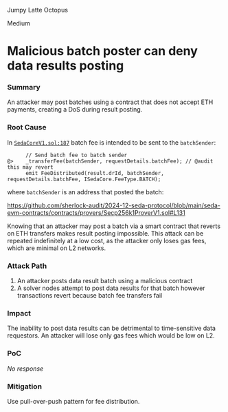 Jumpy Latte Octopus

Medium

# Malicious batch poster can deny data results posting

### Summary

An attacker may post batches using a contract that does not accept ETH payments, creating a DoS during result posting.

### Root Cause

In [`SedaCoreV1.sol:187`](https://github.com/sherlock-audit/2024-12-seda-protocol/blob/main/seda-evm-contracts/contracts/core/SedaCoreV1.sol#L187) batch fee is intended to be sent to the `batchSender`:

```solidity
      // Send batch fee to batch sender
@>    _transferFee(batchSender, requestDetails.batchFee); // @audit this may revert
      emit FeeDistributed(result.drId, batchSender, requestDetails.batchFee, ISedaCore.FeeType.BATCH);
```

where `batchSender` is an address that posted the batch:

https://github.com/sherlock-audit/2024-12-seda-protocol/blob/main/seda-evm-contracts/contracts/provers/Secp256k1ProverV1.sol#L131

Knowing that an attacker may post a batch via a smart contract that reverts on ETH transfers makes result posting impossible. This attack can be repeated indefinitely at a low cost, as the attacker only loses gas fees, which are minimal on L2 networks.

### Attack Path

1. An attacker posts data result batch using a malicious contract
2. A solver nodes attempt to post data results for that batch however transactions revert because batch fee transfers fail

### Impact

The inability to post data results can be detrimental to time-sensitive data requestors. An attacker will lose only gas fees which would be low on L2.

### PoC

_No response_

### Mitigation

Use pull-over-push pattern for fee distribution.
